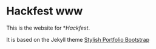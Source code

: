 # Hackfest www

This is the website for **Hackfest*.

It is based on the Jekyll theme [Stylish Portfolio Bootstrap](https://vidhyav656.github.io/startbootstrap-stylish-portfolio-jekyll/)
